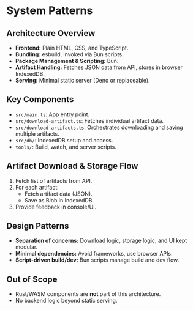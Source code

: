 # System Patterns

## Architecture Overview
- **Frontend:** Plain HTML, CSS, and TypeScript.
- **Bundling:** esbuild, invoked via Bun scripts.
- **Package Management & Scripting:** Bun.
- **Artifact Handling:** Fetches JSON data from API, stores in browser IndexedDB.
- **Serving:** Minimal static server (Deno or replaceable).

## Key Components
- `src/main.ts`: App entry point.
- `src/download-artifact.ts`: Fetches individual artifact data.
- `src/download-artifacts.ts`: Orchestrates downloading and saving multiple artifacts.
- `src/db/`: IndexedDB setup and access.
- `tools/`: Build, watch, and server scripts.

## Artifact Download & Storage Flow
1. Fetch list of artifacts from API.
2. For each artifact:
   - Fetch artifact data (JSON).
   - Save as Blob in IndexedDB.
3. Provide feedback in console/UI.

## Design Patterns
- **Separation of concerns:** Download logic, storage logic, and UI kept modular.
- **Minimal dependencies:** Avoid frameworks, use browser APIs.
- **Script-driven build/dev:** Bun scripts manage build and dev flow.

## Out of Scope
- Rust/WASM components are **not** part of this architecture.
- No backend logic beyond static serving.
